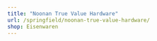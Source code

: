 ```yaml
---
title: "Noonan True Value Hardware"
url: /springfield/noonan-true-value-hardware/
shop: Eisenwaren
---
```

